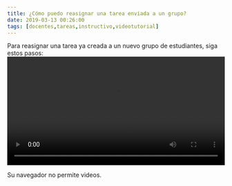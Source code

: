 ```yaml
---
title: ¿Cómo puedo reasignar una tarea enviada a un grupo?
date: 2019-03-13 00:26:00
tags: [docentes,tareas,instructivo,videotutorial]
---
```

Para reasignar una tarea ya creada a un nuevo grupo de estudiantes, siga estos pasos:
<video controls="controls" style="width: 100%">
  <source type="video/mp4" src="../vids/26_ReasignarTarea.mp4"></source>
  <p>Su navegador no permite videos.</p>
</video>